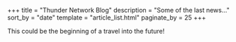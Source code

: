 +++
title = "Thunder Network Blog"
description = "Some of the last news..."
sort_by = "date"
template = "article_list.html"
paginate_by = 25
+++

This could be the beginning of a travel into the future!